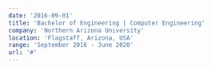 ```yaml
---
date: '2016-09-01'
title: 'Bachelor of Engineering | Computer Engineering'
company: 'Northern Arizona University'
location: 'Flagstaff, Arizona, USA'
range: 'September 2016 - June 2020'
url: '#'
---
```


